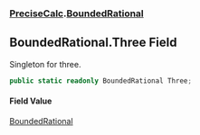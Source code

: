 ### [PreciseCalc](PreciseCalc.md 'PreciseCalc').[BoundedRational](PreciseCalc.BoundedRational.md 'PreciseCalc.BoundedRational')

## BoundedRational.Three Field

Singleton for three.

```csharp
public static readonly BoundedRational Three;
```

#### Field Value
[BoundedRational](PreciseCalc.BoundedRational.md 'PreciseCalc.BoundedRational')